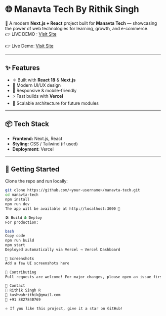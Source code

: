 # 🌐 Manavta Tech By Rithik Singh

🚀 A modern **Next.js + React** project built for **Manavta Tech** — showcasing the power of web technologies for learning, growth, and e-commerce.  
👉 LIVE DEMO : [Visit Site](https://manavta-tech.vercel.app/)

👉 Live Demo: [Visit Site](https://manavta-tech-8fppjvwg2-rithik-dotcoms-projects.vercel.app/)  

---

## ✨ Features
- ⚛️ Built with **React 18** & **Next.js**
- 🎨 Modern UI/UX design
- 📱 Responsive & mobile-friendly
- ⚡ Fast builds with **Vercel**
- 🔄 Scalable architecture for future modules

---

## 📦 Tech Stack
- **Frontend:** Next.js, React  
- **Styling:** CSS / Tailwind (if used)  
- **Deployment:** Vercel  

---

## 🚀 Getting Started

Clone the repo and run locally:

```bash
git clone https://github.com/<your-username>/manavta-tech.git
cd manavta-tech
npm install
npm run dev
The app will be available at http://localhost:3000 🎉

🛠️ Build & Deploy
For production:

bash
Copy code
npm run build
npm start
Deployed automatically via Vercel → Vercel Dashboard

📸 Screenshots
Add a few UI screenshots here

🤝 Contributing
Pull requests are welcome! For major changes, please open an issue first to discuss what you’d like to change.

📧 Contact
👤 Rithik Singh R
📩 kushwahrithik@gmail.com
📱 +91 8827840769

⭐ If you like this project, give it a star on GitHub!










